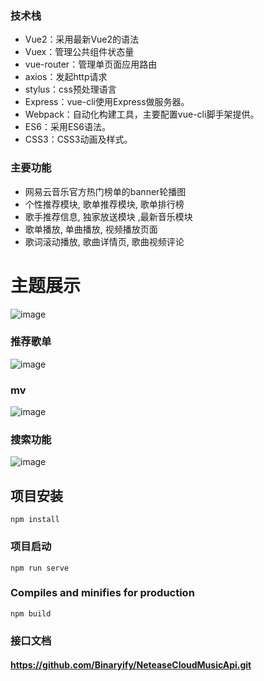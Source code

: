
### 技术栈
- Vue2：采用最新Vue2的语法
- Vuex：管理公共组件状态量
- vue-router：管理单页面应用路由
- axios：发起http请求
- stylus：css预处理语言
- Express：vue-cli使用Express做服务器。
- Webpack：自动化构建工具，主要配置vue-cli脚手架提供。
- ES6：采用ES6语法。
- CSS3：CSS3动画及样式。
### 主要功能
- 网易云音乐官方热门榜单的banner轮播图
- 个性推荐模块, 歌单推荐模块, 歌单排行榜
- 歌手推荐信息, 独家放送模块 ,最新音乐模块
- 歌单播放, 单曲播放, 视频播放页面
- 歌词滚动播放, 歌曲详情页, 歌曲视频评论
# 主题展示
![image](https://user-images.githubusercontent.com/83082448/126097496-66ebe62d-b038-4586-a4f4-35ea22c77efc.png)
### 推荐歌单
![image](https://user-images.githubusercontent.com/83082448/126891761-ae40967c-1b34-4232-aa4c-dae074813b1a.png)
### mv
![image](https://user-images.githubusercontent.com/83082448/126891776-b00f36d5-7e03-415b-ac93-11e720fe6478.png)
### 搜索功能
![image](https://user-images.githubusercontent.com/83082448/126891894-6e3e48e0-ece4-4f05-809f-e91f81a8b20e.png)

## 项目安装
```
npm install
```

### 项目启动
```
npm run serve
```

### Compiles and minifies for production
```
npm build
```

### 接口文档
#### https://github.com/Binaryify/NeteaseCloudMusicApi.git

